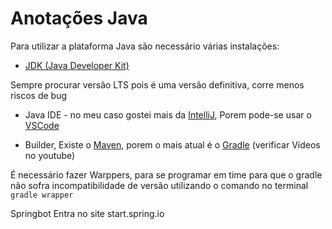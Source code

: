 # Anotações Java

Para utilizar a plataforma Java são necessário várias instalações:

*  [JDK (Java Developer Kit)](https://www.azul.com/downloads/#download-openjdk)

Sempre procurar versão LTS pois é uma versão definitiva, corre menos riscos de bug

* Java IDE - no meu caso gostei mais da [IntelliJ](https://www.jetbrains.com/pt-br/idea/download/#section=windows), Porem pode-se usar o [VSCode](https://code.visualstudio.com/)

* Builder, Existe o [Maven](https://maven.apache.org/download.cgi), porem o mais atual é o [Gradle](https://gradle.org/releases/) (verificar Vídeos no youtube)

  

É necessário fazer Warppers, para se programar em time para que o gradle não sofra incompatibilidade de versão utilizando o comando no terminal  `gradle wrapper`

Springbot Entra no site start.spring.io

